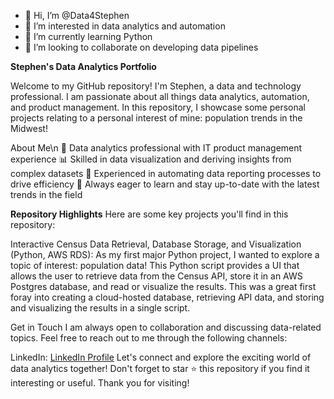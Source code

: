 - 👋 Hi, I’m @Data4Stephen
- 👀 I’m interested in data analytics and automation
- 🌱 I’m currently learning Python
- 💞️ I’m looking to collaborate on developing data pipelines

**Stephen's Data Analytics Portfolio**

Welcome to my GitHub repository! I'm Stephen, a data and technology professional. I am passionate about all things data analytics, automation, and product management. In this repository, I showcase some personal projects relating to a personal interest of mine: population trends in the Midwest!

About Me\n
💼 Data analytics professional with IT product management experience
📊 Skilled in data visualization and deriving insights from complex datasets
🤖 Experienced in automating data reporting processes to drive efficiency
🌱 Always eager to learn and stay up-to-date with the latest trends in the field

**Repository Highlights**
Here are some key projects you'll find in this repository:

Interactive Census Data Retrieval, Database Storage, and Visualization (Python, AWS RDS): As my first major Python project, I wanted to explore a topic of interest: population data!  This Python script provides a UI that allows the user to retrieve data from the Census API, store it in an AWS Postgres database, and read or visualize the results.  This was a great first foray into creating a cloud-hosted database, retrieving API data, and storing and visualizing the results in a single script. 

Get in Touch
I am always open to collaboration and discussing data-related topics. Feel free to reach out to me through the following channels:

LinkedIn: [LinkedIn Profile](https://www.linkedin.com/in/stephenjeffirs/)
Let's connect and explore the exciting world of data analytics together! Don't forget to star ⭐️ this repository if you find it interesting or useful. Thank you for visiting!


<!---
Data4Stephen/Data4Stephen is a ✨ special ✨ repository because its `README.md` (this file) appears on your GitHub profile.
You can click the Preview link to take a look at your changes.
--->
